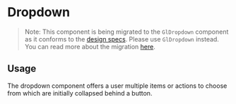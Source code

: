 # Dropdown

> Note: This component is being migrated to the `GlDropdown` component as it conforms to the
> [design specs](https://design.gitlab.com/components/dropdowns#dropdown). Please use
> `GlDropdown` instead. You can read more about the migration
> [here](https://gitlab.com/gitlab-org/gitlab-ui/-/issues/673).

<!-- STORY -->

## Usage

The dropdown component offers a user multiple items or actions to choose from which are initially
collapsed behind a button.
